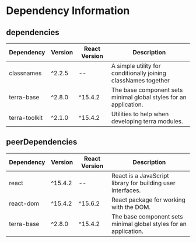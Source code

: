 # Dependency Information

## dependencies
| Dependency | Version | React Version | Description |
|-|-|-|-|
| classnames | ^2.2.5 | -- | A simple utility for conditionally joining classNames together |
| terra-base | ^2.8.0 | ^15.4.2 | The base component sets minimal global styles for an application. |
| terra-toolkit | ^2.1.0 | ^15.4.2 | Utilities to help when developing terra modules. |

## peerDependencies
| Dependency | Version | React Version | Description |
|-|-|-|-|
| react | ^15.4.2 | -- | React is a JavaScript library for building user interfaces. |
| react-dom | ^15.4.2 | ^15.6.2 | React package for working with the DOM. |
| terra-base | ^2.8.0 | ^15.4.2 | The base component sets minimal global styles for an application. |
